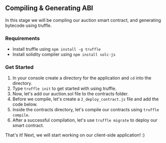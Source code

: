 ## Compiling & Generating ABI

In this stage we will be compling our auction smart contract, 
and generating bytecode using truffle.

### Requirements
- Install truffle using `npm install -g truffle`
- Install solidity compiler using `npm install solc-js`

### Get Started

1. In your console create a directory for the application and `cd` into the directory.
2. Type `truffle init` to get started with using truffle.
3. Now, let's add our auction.sol file to the contracts folder.
4. Before we compile, let's create a `2_deploy_contract.js` file and add the code below.
5. Inside the contracts directory, let's compile our contracts using `truffle compile`.
6. After a successful compilation, let's use `truffle migrate` to deploy our smart contract.

That's it! Next, we will start working on our client-side application! :)
